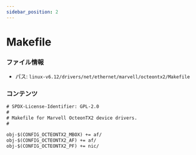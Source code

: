 ```yaml
---
sidebar_position: 2
---
```

# Makefile

### ファイル情報

- パス: `linux-v6.12/drivers/net/ethernet/marvell/octeontx2/Makefile`

### コンテンツ

```txt
# SPDX-License-Identifier: GPL-2.0
#
# Makefile for Marvell OcteonTX2 device drivers.
#

obj-$(CONFIG_OCTEONTX2_MBOX) += af/
obj-$(CONFIG_OCTEONTX2_AF) += af/
obj-$(CONFIG_OCTEONTX2_PF) += nic/

```
